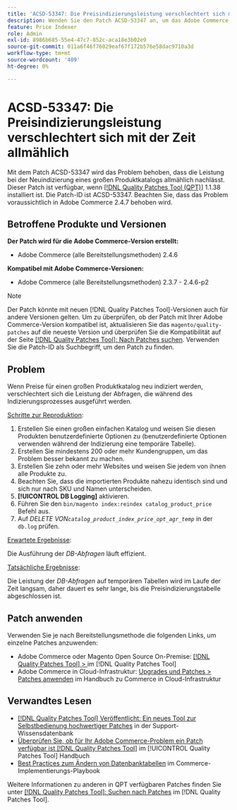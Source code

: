 ```yaml
---
title: 'ACSD-53347: Die Preisindizierungsleistung verschlechtert sich mit der Zeit allmählich'
description: Wenden Sie den Patch ACSD-53347 an, um das Adobe Commerce-Problem zu beheben, bei dem die Leistung bei einer Neuindizierung der Preise für einen großen Produktkatalog allmählich nachlässt.
feature: Price Indexer
role: Admin
exl-id: 8986b685-55e4-47c7-852c-aca18e3b02e9
source-git-commit: 011a6f46f76029eaf67f172b576e58dac9710a3d
workflow-type: tm+mt
source-wordcount: '409'
ht-degree: 0%

---
```


# ACSD-53347: Die Preisindizierungsleistung verschlechtert sich mit der Zeit allmählich

Mit dem Patch ACSD-53347 wird das Problem behoben, dass die Leistung bei der Neuindizierung eines großen Produktkatalogs allmählich nachlässt. Dieser Patch ist verfügbar, wenn [[!DNL Quality Patches Tool (QPT)]](https://experienceleague.adobe.com/en/docs/commerce-operations/tools/quality-patches-tool/quality-patches-tool-to-self-serve-quality-patches) 1.1.38 installiert ist. Die Patch-ID ist ACSD-53347. Beachten Sie, dass das Problem voraussichtlich in Adobe Commerce 2.4.7 behoben wird.

## Betroffene Produkte und Versionen

**Der Patch wird für die Adobe Commerce-Version erstellt:**

* Adobe Commerce (alle Bereitstellungsmethoden) 2.4.6

**Kompatibel mit Adobe Commerce-Versionen:**

* Adobe Commerce (alle Bereitstellungsmethoden) 2.3.7 - 2.4.6-p2

>[!NOTE]
>
>Der Patch könnte mit neuen [!DNL Quality Patches Tool]-Versionen auch für andere Versionen gelten. Um zu überprüfen, ob der Patch mit Ihrer Adobe Commerce-Version kompatibel ist, aktualisieren Sie das `magento/quality-patches` auf die neueste Version und überprüfen Sie die Kompatibilität auf der Seite [[!DNL Quality Patches Tool]: Nach Patches suchen](https://experienceleague.adobe.com/tools/commerce-quality-patches/index.html). Verwenden Sie die Patch-ID als Suchbegriff, um den Patch zu finden.

## Problem

Wenn Preise für einen großen Produktkatalog neu indiziert werden, verschlechtert sich die Leistung der Abfragen, die während des Indizierungsprozesses ausgeführt werden.

<u>Schritte zur Reproduktion</u>:

1. Erstellen Sie einen großen einfachen Katalog und weisen Sie diesen Produkten benutzerdefinierte Optionen zu (benutzerdefinierte Optionen verwenden während der Indizierung eine temporäre Tabelle).
1. Erstellen Sie mindestens 200 oder mehr Kundengruppen, um das Problem besser bekannt zu machen.
1. Erstellen Sie zehn oder mehr Websites und weisen Sie jedem von ihnen alle Produkte zu.
1. Beachten Sie, dass die importierten Produkte nahezu identisch sind und sich nur nach SKU und Namen unterscheiden.
1. **[!UICONTROL DB Logging]** aktivieren.
1. Führen Sie den `bin/magento index:reindex catalog_product_price` Befehl aus.
1. Auf *DELETE VON`catalog_product_index_price_opt_agr_temp`* in der `db.log` prüfen.

<u>Erwartete Ergebnisse</u>:

Die Ausführung der *DB-Abfragen* läuft effizient.

<u>Tatsächliche Ergebnisse</u>:

Die Leistung der *DB-Abfragen* auf temporären Tabellen wird im Laufe der Zeit langsam, daher dauert es sehr lange, bis die Preisindizierungstabelle abgeschlossen ist.

## Patch anwenden

Verwenden Sie je nach Bereitstellungsmethode die folgenden Links, um einzelne Patches anzuwenden:

* Adobe Commerce oder Magento Open Source On-Premise: [[!DNL Quality Patches Tool] > ](/help/tools/quality-patches-tool/usage.md) im [!DNL Quality Patches Tool]
* Adobe Commerce in Cloud-Infrastruktur: [Upgrades und Patches > Patches anwenden](https://experienceleague.adobe.com/docs/commerce-cloud-service/user-guide/develop/upgrade/apply-patches.html) im Handbuch zu Commerce in Cloud-Infrastruktur

## Verwandtes Lesen

* [[!DNL Quality Patches Tool] Veröffentlicht: Ein neues Tool zur Selbstbedienung hochwertiger Patches](https://experienceleague.adobe.com/en/docs/commerce-operations/tools/quality-patches-tool/quality-patches-tool-to-self-serve-quality-patches) in der Support-Wissensdatenbank
* [Überprüfen Sie, ob für Ihr Adobe Commerce-Problem ein Patch verfügbar ist [!DNL Quality Patches Tool]](/help/tools/quality-patches-tool/patches-available-in-qpt/check-patch-for-magento-issue-with-magento-quality-patches.md) im [!UICONTROL Quality Patches Tool] Handbuch
* [Best Practices zum Ändern von Datenbanktabellen](https://experienceleague.adobe.com/en/docs/commerce-operations/implementation-playbook/best-practices/development/modifying-core-and-third-party-tables#why-adobe-recommends-avoiding-modifications) im Commerce-Implementierungs-Playbook

Weitere Informationen zu anderen in QPT verfügbaren Patches finden Sie unter [[!DNL Quality Patches Tool]: Suchen nach Patches](https://experienceleague.adobe.com/tools/commerce-quality-patches/index.html) im [!DNL Quality Patches Tool].
